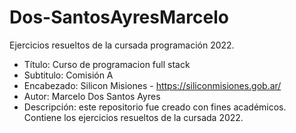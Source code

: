 # Dos-SantosAyresMarcelo
Ejercicios resueltos de la cursada programación 2022.
- Título: Curso de programacion full stack
- Subtitulo: Comisión A
- Encabezado: Silicon Misiones - https://siliconmisiones.gob.ar/
- Autor: Marcelo Dos Santos Ayres
- Descripción: este repositorio fue creado con fines académicos. Contiene
los ejercicios resueltos de la cursada 2022.
